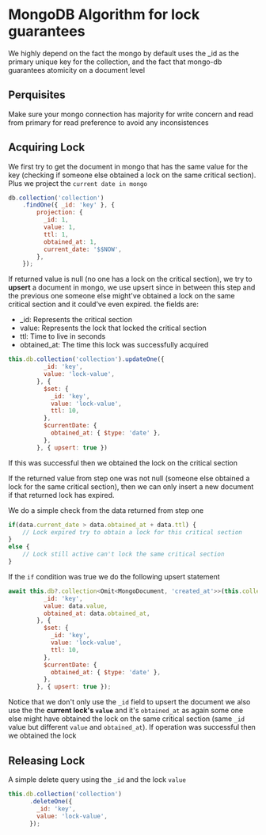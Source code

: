 # MongoDB Algorithm for lock guarantees 

We highly depend on the fact the mongo by default uses the _id as the primary unique key for the collection, and the fact that mongo-db guarantees atomicity on a document level

## Perquisites
Make sure your mongo connection has majority for write concern and read from primary for read preference to avoid any inconsistences

## Acquiring Lock
We first try to get the document in mongo that has the same value for the key (checking if someone else obtained a lock on the same critical section). Plus we project the `current date in mongo` 

```js
db.collection('collection')
    .findOne({ _id: 'key' }, {
        projection: {
          _id: 1,
          value: 1,
          ttl: 1,
          obtained_at: 1,
          current_date: '$$NOW',
        },
    });
```

If returned value is null (no one has a lock on the critical section), we try to **upsert** a document in mongo, we use upsert since in between this step and the previous one someone else might've obtained a lock on the same critical section and it could've even expired. the fields are:
- _id: Represents the critical section
- value: Represents the lock that locked the critical section
- ttl: Time to live in seconds
- obtained_at: The time this lock was successfully acquired

```js
this.db.collection('collection').updateOne({
          _id: 'key',
          value: 'lock-value',
        }, {
          $set: {
            _id: 'key',
            value: 'lock-value',
            ttl: 10,
          },
          $currentDate: {
            obtained_at: { $type: 'date' },
          },
        }, { upsert: true })
```
If this was successful then we obtained the lock on the critical section

If the returned value from step one was not null (someone else obtained a lock for the same critical section), then we can only insert a new document if that returned lock has expired.

We do a simple check from the data returned from step one

```js
if(data.current_date > data.obtained_at + data.ttl) {
    // Lock expired try to obtain a lock for this critical section
} 
else {
    // Lock still active can't lock the same critical section
}
```

If the `if` condition was true we do the following upsert statement

```js
await this.db?.collection<Omit<MongoDocument, 'created_at'>>(this.collectionName).updateOne({
          _id: 'key',
          value: data.value,
          obtained_at: data.obtained_at,
        }, {
          $set: {
            _id: 'key',
            value: 'lock-value',
            ttl: 10,
          },
          $currentDate: {
            obtained_at: { $type: 'date' },
          },
        }, { upsert: true });
```

Notice that we don't only use the `_id` field to upsert the document we also use the the **current lock's `value`** and it's `obtained_at` as again some one else might have obtained the lock on the same critical section (same `_id` value but different `value` and `obtained_at`). If operation was successful then we obtained the lock

## Releasing Lock
A simple delete query using the `_id` and the lock `value`

```js
this.db.collection('collection')
      .deleteOne({
        _id: 'key',
        value: 'lock-value',
      });
```